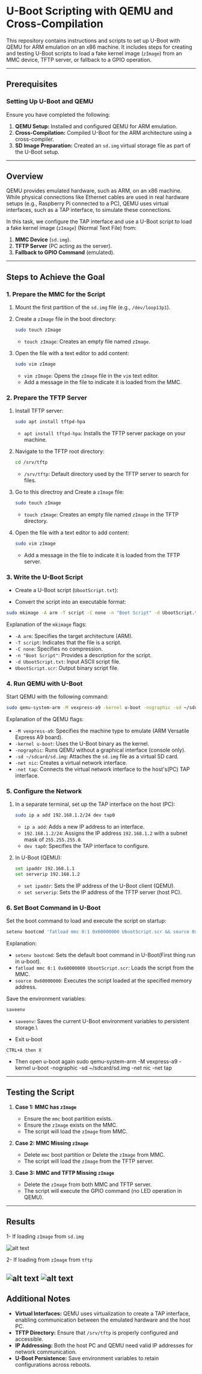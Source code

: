 # U-Boot Scripting with QEMU and Cross-Compilation

This repository contains instructions and scripts to set up U-Boot with QEMU for ARM emulation on an x86 machine. It includes steps for creating and testing U-Boot scripts to load a fake kernel image (`zImage`) from an MMC device, TFTP server, or fallback to a GPIO operation.

---

## Prerequisites

### Setting Up U-Boot and QEMU
Ensure you have completed the following:

1. **QEMU Setup:** Installed and configured QEMU for ARM emulation.
2. **Cross-Compilation:** Compiled U-Boot for the ARM architecture using a cross-compiler.
3. **SD Image Preparation:** Created an `sd.img` virtual storage file as part of the U-Boot setup.

---

## Overview

QEMU provides emulated hardware, such as ARM, on an x86 machine. While physical connections like Ethernet cables are used in real hardware setups (e.g., Raspberry Pi connected to a PC), QEMU uses virtual interfaces, such as a TAP interface, to simulate these connections.

In this task, we configure the TAP interface and use a U-Boot script to load a fake kernel image  (`zImage`) (Normal Text File) from:

1. **MMC Device** (`sd.img`).
2. **TFTP Server** (PC acting as the server).
3. **Fallback to GPIO Command** (emulated).

---

## Steps to Achieve the Goal

### 1. Prepare the MMC for the Script
1. Mount the first partition of the `sd.img` file (e.g., `/dev/loop13p1`).
2. Create a `zImage` file in the boot directory:
   ```bash
   sudo touch zImage
   ```
   - `touch zImage`: Creates an empty file named `zImage`.
   
3. Open the file with a text editor to add content:
   ```bash
   sudo vim zImage
   ```
   - `vim zImage`: Opens the `zImage` file in the `vim` text editor.
   - Add a message in the file to indicate it is loaded from the MMC.

### 2. Prepare the TFTP Server
1. Install TFTP server:
   ```bash
   sudo apt install tftpd-hpa
   ```
   - `apt install tftpd-hpa`: Installs the TFTP server package on your machine.

2. Navigate to the TFTP root directory:
   ```bash
   cd /srv/tftp
   ```
   - `/srv/tftp`: Default directory used by the TFTP server to search for files.

3. Go to this directroy and Create a `zImage` file:
   ```bash
   sudo touch zImage
   ```
   - `touch zImage`: Creates an empty file named `zImage` in the TFTP directory.

4. Open the file with a text editor to add content:
   ```bash
   sudo vim zImage
   ```
   - Add a message in the file to indicate it is loaded from the TFTP server.

### 3. Write the U-Boot Script
- Create a U-Boot script (`UbootScript.txt`):

- Convert the script into an executable format:
```bash
sudo mkimage -A arm -T script -C none -n "Boot Script" -d UbootScript.txt UbootScript.scr
```
Explanation of the `mkimage` flags:
- `-A arm`: Specifies the target architecture (ARM).
- `-T script`: Indicates that the file is a script.
- `-C none`: Specifies no compression.
- `-n "Boot Script"`: Provides a description for the script.
- `-d UbootScript.txt`: Input ASCII script file.
- `UbootScript.scr`: Output binary script file.

### 4. Run QEMU with U-Boot
Start QEMU with the following command:
```bash
sudo qemu-system-arm -M vexpress-a9 -kernel u-boot -nographic -sd ~/sdcard/sd.img -net nic -net tap
```
Explanation of the QEMU flags:
- `-M vexpress-a9`: Specifies the machine type to emulate (ARM Versatile Express A9 board).
- `-kernel u-boot`: Uses the U-Boot binary as the kernel.
- `-nographic`: Runs QEMU without a graphical interface (console only).
- `-sd ~/sdcard/sd.img`: Attaches the `sd.img` file as a virtual SD card.
- `-net nic`: Creates a virtual network interface.
- `-net tap`: Connects the virtual network interface to the host's(PC) TAP interface.

### 5. Configure the Network
1. In a separate terminal, set up the TAP interface on the host (PC):
   ```bash
   sudo ip a add 192.168.1.2/24 dev tap0
   ```
   - `ip a add`: Adds a new IP address to an interface.
   - `192.168.1.2/24`: Assigns the IP address `192.168.1.2` with a subnet mask of `255.255.255.0`.
   - `dev tap0`: Specifies the TAP interface to configure.

2. In U-Boot (QEMU):
   ```bash
   set ipaddr 192.168.1.1
   set serverip 192.168.1.2
   ```
   - `set ipaddr`: Sets the IP address of the U-Boot client (QEMU).
   - `set serverip`: Sets the IP address of the TFTP server (host PC).

### 6. Set Boot Command in U-Boot
Set the boot command to load and execute the script on startup:
```bash
setenv bootcmd 'fatload mmc 0:1 0x60000000 UbootScript.scr && source 0x60000000'
```
Explanation:
- `setenv bootcmd`: Sets the default boot command in U-Boot(First thing run in u-boot).
- `fatload mmc 0:1 0x60000000 UbootScript.scr`: Loads the script from the MMC.
- `source 0x60000000`: Executes the script loaded at the specified memory address.

Save the environment variables:
```bash
saveenv
```
- `saveenv`: Saves the current U-Boot environment variables to persistent storage.\

- Exit u-boot
```
CTRL+A then X
```
- Then open u-boot again 
sudo qemu-system-arm -M vexpress-a9 -kernel u-boot -nographic -sd ~/sdcard/sd.img -net nic -net tap
---


## Testing the Script

1. **Case 1: MMC has `zImage`**
   - Ensure the `mmc` boot partition exists.
   - Ensure the `zImage` exists on the MMC.
   - The script will load the `zImage` from MMC.

2. **Case 2: MMC Missing `zImage`**
   - Delete `mmc` boot partition or Delete the `zImage` from MMC.
   - The script will load the `zImage` from the TFTP server.

3. **Case 3: MMC and TFTP Missing `zImage`**
   - Delete the `zImage` from both MMC and TFTP server.
   - The script will execute the GPIO command (no LED operation in QEMU).

---
## Results 

1- If loading `zImage` from `sd.img`

![alt text](LoadFromSd.img.png)

2- If loading from `zImage` from `tftp`

![alt text](LoadFromTFTP.png)
![alt text](Server&CLient.png)
---

## Additional Notes

- **Virtual Interfaces:** QEMU uses virtualization to create a TAP interface, enabling communication between the emulated hardware and the host PC.
- **TFTP Directory:** Ensure that `/srv/tftp` is properly configured and accessible.
- **IP Addressing:** Both the host PC and QEMU need valid IP addresses for network communication.
- **U-Boot Persistence:** Save environment variables to retain configurations across reboots.
